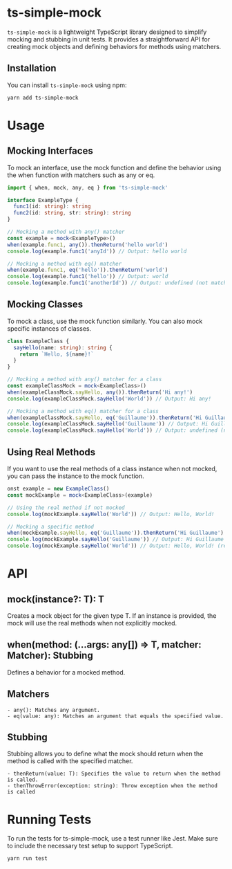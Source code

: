 # ts-simple-mock

`ts-simple-mock` is a lightweight TypeScript library designed to simplify mocking and stubbing in unit tests. It provides a straightforward API for creating mock objects and defining behaviors for methods using matchers.

## Installation

You can install `ts-simple-mock` using npm:

```bash
yarn add ts-simple-mock
```

# Usage
## Mocking Interfaces

To mock an interface, use the mock function and define the behavior using the when function with matchers such as any or eq.

```ts
import { when, mock, any, eq } from 'ts-simple-mock'

interface ExampleType {
  func1(id: string): string
  func2(id: string, str: string): string
}

// Mocking a method with any() matcher
const example = mock<ExampleType>()
when(example.func1, any()).thenReturn('hello world')
console.log(example.func1('anyId')) // Output: hello world

// Mocking a method with eq() matcher
when(example.func1, eq('hello')).thenReturn('world')
console.log(example.func1('hello')) // Output: world
console.log(example.func1('anotherId')) // Output: undefined (not matched)
```

## Mocking Classes

To mock a class, use the mock function similarly. You can also mock specific instances of classes.

```ts
class ExampleClass {
  sayHello(name: string): string {
    return `Hello, ${name}!`
  }
}

// Mocking a method with any() matcher for a class
const exampleClassMock = mock<ExampleClass>()
when(exampleClassMock.sayHello, any()).thenReturn('Hi any!')
console.log(exampleClassMock.sayHello('World')) // Output: Hi any!

// Mocking a method with eq() matcher for a class
when(exampleClassMock.sayHello, eq('Guillaume')).thenReturn('Hi Guillaume')
console.log(exampleClassMock.sayHello('Guillaume')) // Output: Hi Guillaume
console.log(exampleClassMock.sayHello('World')) // Output: undefined (not matched)
```

## Using Real Methods

If you want to use the real methods of a class instance when not mocked, you can pass the instance to the mock function.

```ts
onst example = new ExampleClass()
const mockExample = mock<ExampleClass>(example)

// Using the real method if not mocked
console.log(mockExample.sayHello('World')) // Output: Hello, World!

// Mocking a specific method
when(mockExample.sayHello, eq('Guillaume')).thenReturn('Hi Guillaume')
console.log(mockExample.sayHello('Guillaume')) // Output: Hi Guillaume
console.log(mockExample.sayHello('World')) // Output: Hello, World! (real method)
```

# API
## mock<T>(instance?: T): T

Creates a mock object for the given type T. If an instance is provided, the mock will use the real methods when not explicitly mocked.
## when<T>(method: (...args: any[]) => T, matcher: Matcher): Stubbing<T>

Defines a behavior for a mocked method.
## Matchers

    - any(): Matches any argument.
    - eq(value: any): Matches an argument that equals the specified value.

## Stubbing

Stubbing allows you to define what the mock should return when the method is called with the specified matcher.

    - thenReturn(value: T): Specifies the value to return when the method is called.
    - thenThrowError(exception: string): Throw exception when the method is called

# Running Tests

To run the tests for ts-simple-mock, use a test runner like Jest. Make sure to include the necessary test setup to support TypeScript.

```bash
yarn run test
```

